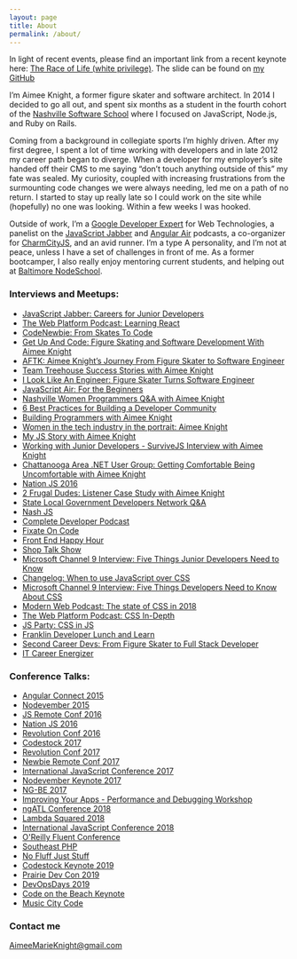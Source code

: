 ```yaml
---
layout: page
title: About
permalink: /about/
---
```


In light of recent events, please find an important link from a recent keynote here: [The Race of Life (white privilege)](https://www.youtube.com/embed/FBQx8FmOT_0). The slide can be found on [my GitHub](https://github.com/AimeeKnight/How-To-Not-Get-Dizzy/blob/master/index.html#L680)

I’m Aimee Knight, a former figure skater and software architect. In 2014 I
decided to go all out, and spent six months as a student in the fourth cohort of
the [Nashville Software School](http://nashvillesoftwareschool.com/) where I focused on JavaScript, Node.js, and Ruby
on Rails.

Coming from a background in collegiate sports I’m highly driven. After my first
degree, I spent a lot of time working with developers and in late 2012 my career
path began to diverge. When a developer for my employer’s site handed off their
CMS to me saying “don’t touch anything outside of this” my fate was sealed. My
curiosity, coupled with  increasing frustrations from the surmounting code
changes we were always needing, led me on a path of no return. I started to stay
up really late so I could work on the site while (hopefully) no one was looking.
Within a few weeks I was hooked.

Outside of work, I’m a [Google Developer Expert](https://developers.google.com/experts/) for Web Technologies, a panelist on the [JavaScript
Jabber](https://devchat.tv/js-jabber/) and [Angular
Air](https://angularair.com/)
podcasts, a co-organizer for [CharmCityJS](http://charmcityjs.com/), and an avid runner. I’m a type A
personality, and I’m not at peace, unless I have a set of challenges in front of
me. As a former bootcamper, I also really enjoy mentoring current students, and
helping out at [Baltimore NodeSchool](http://nodeschool.io/baltimore/).

### Interviews and Meetups:

* [JavaScript Jabber: Careers for Junior
Developers](https://devchat.tv/js-jabber/153-jsj-careers-for-junior-developers-with-aimee-knight)
* [The Web Platform Podcast: Learning React](http://thewebplatformpodcast.com/86-learning-reactjs)
* [CodeNewbie: From Skates To
Code](http://www.codenewbie.org/podcast/from-skates-to-code)
* [Get Up And Code: Figure Skating and Software Development With Aimee
Knight](http://getupandcode.com/2015/04/10/get-up-and-code-086-figure-skating-and-software-development-with-aimee-knight/)
* [AFTK: Aimee Knight’s Journey From Figure Skater to Software Engineer](http://awayfromthekeyboard.com/2016/01/12/aimee-knights-journey-from-figure-skater-to-software-engineer/)
* [Team Treehouse Success Stories with Aimee Knight](https://teamtreehouse.com/stories/aimee-knight)
* [I Look Like An Engineer: Figure Skater Turns Software Engineer](https://www.sparkpost.com/blog/i-look-like-an-engineer-figure-skater-turns-software-engineer/)
* [JavaScript Air: For the Beginners](https://javascriptair.com/episodes/2016-06-15/)
* [Nashville Women Programmers Q&A with Aimee Knight](https://www.meetup.com/NashvilleWomenProgrammers/events/235880914/)
* [6 Best Practices for Building a Developer Community](http://marketingland.com/6-best-practices-building-developer-community-203560)
* [Building Programmers with Aimee Knight](https://building.fireside.fm/27)
* [Women in the tech industry in the portrait: Aimee Knight](https://entwickler.de/online/development/women-in-tech-aimee-knight-579799885.html)
* [My JS Story with Aimee Knight](https://devchat.tv/js-jabber/my-js-story-aimee-knight)
* [Working with Junior Developers - SurviveJS Interview with Aimee Knight](https://survivejs.com/blog/junior-interview/)
* [Chattanooga Area .NET User Group: Getting Comfortable Being Uncomfortable with Aimee Knight](https://www.meetup.com/Chattanooga-Area-NET-User-Group-CHADNUG/events/240331865/)
* [Nation JS 2016](https://vimeopro.com/user24051491/nationjs-node-day-march-11-2016/video/170104256)
* [2 Frugal Dudes: Listener Case Study with Aimee Knight](http://2frugaldudes.com/2fd-039-listener-case-study-with-aimee-knight/)
* [State Local Government Developers Network Q&A](https://www.meetup.com/State-Local-Government-Developers-Network/)
* [Nash JS](https://www.meetup.com/nashjs/events/241564493/?eventId=241564493)
* [Complete Developer Podcast](http://completedeveloperpodcast.com/episode-130/)
* [Fixate On Code](http://fixateoncode.libsyn.com/20-aimee-knight)
* [Front End Happy Hour](http://frontendhappyhour.com/episodes/angling-for-a-drink/)
* [Shop Talk Show](http://shoptalkshow.com/episodes/306-debugging-css-aimee-knight/)
* [Microsoft Channel 9 Interview: Five Things Junior Developers Need to Know](https://youtu.be/PGF9HZQbiHc)
* [Changelog: When to use JavaScript over CSS](https://changelog.com/jsparty/31)
* [Microsoft Channel 9 Interview: Five Things Developers Need to Know About CSS](https://youtu.be/-c0blZ6AmQE)
* [Modern Web Podcast: The state of CSS in 2018](https://www.podbean.com/media/share/pb-6hy6y-9877c4)
* [The Web Platform Podcast: CSS In-Depth](https://thewebplatformpodcast.com/171-css-indepth)
* [JS Party: CSS in JS](https://changelog.com/jsparty/45)
* [Franklin Developer Lunch and Learn](https://www.meetup.com/franklin-developer-lunch/events/254045930/)
* [Second Career Devs: From Figure Skater to Full Stack Developer](https://secondcareerdevs.com/episodes/aimee-knight)
* [IT Career Energizer](https://podcasts.apple.com/us/podcast/stop-fearing-failure-get-comfortable-being-uncomfortable/id1231387865?i=1000451972645)

### Conference Talks:

* [Angular Connect 2015](https://youtu.be/B22o_yeDE_s)
* [Nodevember 2015](https://youtu.be/9qkef7IXn6s)
* [JS Remote Conf 2016](https://allremoteconfs.com/js-2016)
* [Nation JS 2016](https://vimeopro.com/user24051491/nationjs-node-day-march-11-2016/video/170104256)
* [Revolution Conf 2016](http://revolutionconf.com)
* [Codestock 2017](https://allremoteconfs.com/newbie-2016)
* [Revolution Conf 2017](https://revolutionconf.com/)
* [Newbie Remote Conf 2017](https://devchat.tv/register/newbie-remote-conf-2017-single)
* [International JavaScript Conference 2017](https://javascript-conference.com/)
* [Nodevember Keynote 2017](http://nodevember.org/keynoter/Aimee%20Knight)
* [NG-BE 2017](https://youtu.be/eajyNEsdx4k)
* [Improving Your Apps - Performance and Debugging Workshop](https://certifiedfreshevents.com/events/improving-your-apps/)
* [ngATL Conference 2018](https://www.youtube.com/watch?v=DbXPbT8kqIE)
* [Lambda Squared 2018](https://www.lambda-squared.com/speakers)
* [International JavaScript Conference 2018](https://javascript-conference.com/speaker/aimee-knight/)
* [O'Reilly Fluent Conference](https://conferences.oreilly.com/fluent/fl-ca/public/schedule/detail/64990)
* [Southeast PHP](https://southeastphp.com/sessions#38)
* [No Fluff Just Stuff](https://nofluffjuststuff.com/conference/speaker/aimee_knight)
* [Codestock Keynote 2019](http://codestock.org/announcing-codestock-2019s-saturday-keynote-speaker-aimme-knight/)
* [Prairie Dev Con 2019](http://www.prairiedevcon.com/Speakers)
* [DevOpsDays 2019](https://pheedloop.com/devopsdaysnashville/site/speakers/)
* [Code on the Beach Keynote](https://www.codeonthebeach.com/speakers/aimee-knight)
* [Music City Code](https://musiccitytech.com/conferences/music-city-code/)

### Contact me

[AimeeMarieKnight@gmail.com](mailto:aimeemarieknight@gmail.com)
